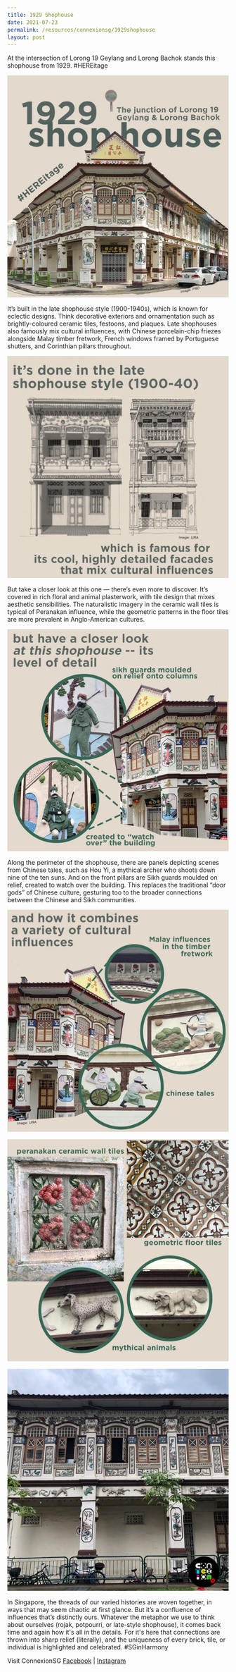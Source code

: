 ```yaml
---
title: 1929 Shophouse
date: 2021-07-23
permalink: /resources/connexionsg/1929shophouse
layout: post
---
```

At the intersection of Lorong 19 Geylang and Lorong Bachok stands this shophouse from 1929. #HEREitage

![Alt text for image on Isomer site](/images/1929shophouse1.jpeg)

It’s built in the late shophouse style (1900-1940s), which is known for eclectic designs. Think decorative exteriors and ornamentation such as brightly-coloured ceramic tiles, festoons, and plaques. Late shophouses also famously mix cultural influences, with Chinese porcelain-chip friezes alongside Malay timber fretwork, French windows framed by Portuguese shutters, and Corinthian pillars throughout.

![Alt text for image on Isomer site](/images/1929shophouse2.jpeg)

But take a closer look at this one — there’s even more to discover. It’s covered in rich floral and animal plasterwork, with tile design that mixes aesthetic sensibilities. The naturalistic imagery in the ceramic wall tiles is typical of Peranakan influence, while the geometric patterns in the floor tiles are more prevalent in Anglo-American cultures. 

![Alt text for image on Isomer site](/images/1929shophouse3.jpeg)

Along the perimeter of the shophouse, there are panels depicting scenes from Chinese tales, such as Hou Yi, a mythical archer who shoots down nine of the ten suns. And on the front pillars are Sikh guards moulded on relief, created to watch over the building. This replaces the traditional “door gods” of Chinese culture, gesturing too to the broader connections between the Chinese and Sikh communities.

![Alt text for image on Isomer site](/images/1929shophouse4.jpeg)

![Alt text for image on Isomer site](/images/1929shophouse5.jpeg)

![Alt text for image on Isomer site](/images/1929shophouse6.jpeg)

In Singapore, the threads of our varied histories are woven together, in ways that may seem chaotic at first glance. But it’s a confluence of influences that’s distinctly ours. Whatever the metaphor we use to think about ourselves (rojak, potpourri, or late-style shophouse), it comes back time and again how it's all in the details. For it's here that connections are thrown into sharp relief (literally), and the uniqueness of every brick, tile, or individual is highlighted and celebrated. #SGinHarmony

Visit ConnexionSG [Facebook](https://www.facebook.com/ConnexionSG) | [Instagram](https://www.instagram.com/connexionsg/)